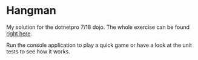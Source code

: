 # Hangman
My solution for the dotnetpro 7/18 dojo. 
The whole exercise can be found [right here](https://www.dotnetpro.de/workout/dotnetpro-dojos/erraet-wort-1544476.html).

Run the console application to play a quick game or have a look at the unit tests to see how it works.
